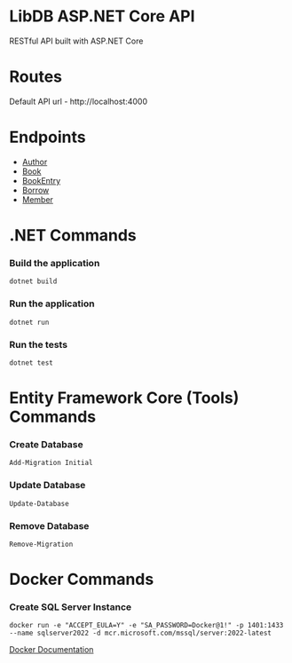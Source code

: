 # LibDB ASP.NET Core API

RESTful API built with ASP.NET Core

# Routes

Default API url - http://localhost:4000

# Endpoints

* [Author](docs/author.md)
* [Book](docs/book.md)
* [BookEntry](docs/book_entry_.md)
* [Borrow](docs/borrow.md)
* [Member](docs/member.md)

# .NET Commands

### Build the application

```
dotnet build
```

### Run the application

```
dotnet run
```

### Run the tests

```
dotnet test
```

# Entity Framework Core (Tools) Commands

### Create Database

```
Add-Migration Initial
```

### Update Database

```
Update-Database
```

### Remove Database

```
Remove-Migration
```

# Docker Commands

### Create SQL Server Instance

```
docker run -e "ACCEPT_EULA=Y" -e "SA_PASSWORD=Docker@1!" -p 1401:1433 --name sqlserver2022 -d mcr.microsoft.com/mssql/server:2022-latest
```

[Docker Documentation](https://docs.docker.com/reference/cli/docker/container/run/)